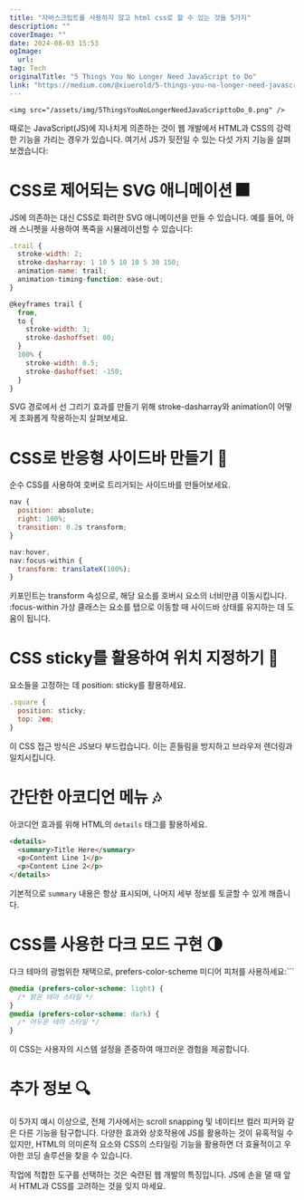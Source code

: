 ```yaml
---
title: "자바스크립트를 사용하지 않고 html css로 할 수 있는 것들 5가지"
description: ""
coverImage: ""
date: 2024-08-03 15:53
ogImage: 
  url: 
tag: Tech
originalTitle: "5 Things You No Longer Need JavaScript to Do"
link: "https://medium.com/@xiuerold/5-things-you-no-longer-need-javascript-to-do-a4c21e4332ac"
---
```




`<img src="/assets/img/5ThingsYouNoLongerNeedJavaScripttoDo_0.png" />`

때로는 JavaScript(JS)에 지나치게 의존하는 것이 웹 개발에서 HTML과 CSS의 강력한 기능을 가리는 경우가 있습니다. 여기서 JS가 뒷전일 수 있는 다섯 가지 기능을 살펴보겠습니다:

# CSS로 제어되는 SVG 애니메이션 🎆

JS에 의존하는 대신 CSS로 화려한 SVG 애니메이션을 만들 수 있습니다. 예를 들어, 아래 스니펫을 사용하여 폭죽을 시뮬레이션할 수 있습니다:

<div class="content-ad"></div>

```js
.trail {
  stroke-width: 2;
  stroke-dasharray: 1 10 5 10 10 5 30 150;
  animation-name: trail;
  animation-timing-function: ease-out;
}

@keyframes trail {
  from,
  to {
    stroke-width: 3;
    stroke-dashoffset: 80;
  }
  100% {
    stroke-width: 0.5;
    stroke-dashoffset: -150;
  }
}
```

SVG 경로에서 선 그리기 효과를 만들기 위해 stroke-dasharray와 animation이 어떻게 조화롭게 작용하는지 살펴보세요.

# CSS로 반응형 사이드바 만들기 📑

순수 CSS를 사용하여 호버로 트리거되는 사이드바를 만들어보세요.

<div class="content-ad"></div>

```js
nav {
  position: absolute;
  right: 100%;
  transition: 0.2s transform;
}

nav:hover,
nav:focus-within {
  transform: translateX(100%);
}
```

키포인트는 transform 속성으로, 해당 요소를 호버시 요소의 너비만큼 이동시킵니다. :focus-within 가상 클래스는 요소를 탭으로 이동할 때 사이드바 상태를 유지하는 데 도움이 됩니다.

# CSS sticky를 활용하여 위치 지정하기 📍

요소들을 고정하는 데 position: sticky를 활용하세요.

<div class="content-ad"></div>

```js
.square {
  position: sticky;
  top: 2em;
}
```

이 CSS 접근 방식은 JS보다 부드럽습니다. 이는 흔들림을 방지하고 브라우저 렌더링과 일치시킵니다.

# 간단한 아코디언 메뉴 🎶

아코디언 효과를 위해 HTML의 `details` 태그를 활용하세요.

<div class="content-ad"></div>

```html
<details>
  <summary>Title Here</summary>
  <p>Content Line 1</p>
  <p>Content Line 2</p>
</details>
```

기본적으로 `summary` 내용은 항상 표시되며, 나머지 세부 정보를 토글할 수 있게 해줍니다.

# CSS를 사용한 다크 모드 구현 🌗

다크 테마의 광범위한 채택으로, prefers-color-scheme 미디어 피처를 사용하세요:```

<div class="content-ad"></div>

```css
@media (prefers-color-scheme: light) {
  /* 밝은 테마 스타일 */
}
@media (prefers-color-scheme: dark) {
  /* 어두운 테마 스타일 */
}
```

이 CSS는 사용자의 시스템 설정을 존중하여 매끄러운 경험을 제공합니다.

# 추가 정보 🔍

이 5가지 예시 이상으로, 전체 기사에서는 scroll snapping 및 네이티브 컬러 피커와 같은 다른 기능을 탐구합니다. 다양한 효과와 상호작용에 JS를 활용하는 것이 유혹적일 수 있지만, HTML의 의미론적 요소와 CSS의 스타일링 기능을 활용하면 더 효율적이고 우아한 코딩 솔루션을 찾을 수 있습니다.

<div class="content-ad"></div>

작업에 적합한 도구를 선택하는 것은 숙련된 웹 개발의 특징입니다. JS에 손을 댈 때 앞서 HTML과 CSS를 고려하는 것을 잊지 마세요.
